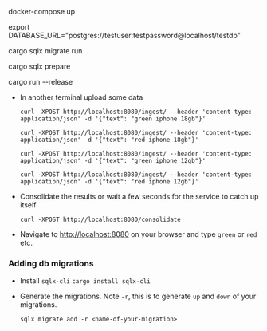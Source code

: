 
docker-compose up

export DATABASE_URL="postgres://testuser:testpassword@localhost/testdb"

cargo sqlx migrate run

cargo sqlx prepare

cargo run --release

- In another terminal upload some data

    ```
    curl -XPOST http://localhost:8080/ingest/ --header 'content-type: application/json' -d '{"text": "green iphone 18gb"}'

    curl -XPOST http://localhost:8080/ingest/ --header 'content-type: application/json' -d '{"text": "red iphone 18gb"}'

    curl -XPOST http://localhost:8080/ingest/ --header 'content-type: application/json' -d '{"text": "green iphone 12gb"}'

    curl -XPOST http://localhost:8080/ingest/ --header 'content-type: application/json' -d '{"text": "red iphone 12gb"}'
    ```

- Consolidate the results or wait a few seconds for the service to catch up itself

    ```
    curl -XPOST http://localhost:8080/consolidate
    ```

- Navigate to <http://localhost:8080> on your browser and type `green` or `red` etc.

### Adding db migrations

- Install `sqlx-cli`
  `cargo install sqlx-cli`

- Generate the migrations. Note `-r`, this is to generate `up` and `down` of your migrations.

  ```
  sqlx migrate add -r <name-of-your-migration>
  ```
